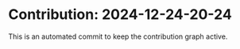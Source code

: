 # Contribution: 2024-12-24-20-24
This is an automated commit to keep the contribution graph active.
